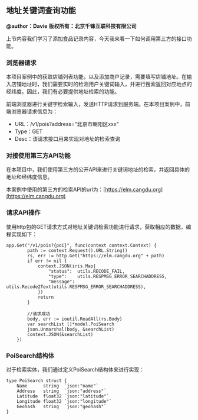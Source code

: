 
## 地址关键词查询功能
**@author：Davie**
**版权所有：北京千锋互联科技有限公司**

上节内容我们学习了添加食品记录内容，今天我来看一下如何调用第三方的接口功能。

### 浏览器请求

本项目案例中的获取店铺列表功能，以及添加商户记录，需要填写店铺地址。在输入店铺地址时，我们需要实时的检测用户关键词输入，并进行搜索返回对应地点的经纬度。因此，我们有必要提供地址检索的功能。

前端浏览器进行关键字检索输入，发送HTTP请求到服务端。在本项目案例中，前端浏览器请求信息为：
* URL：/v1/pois?address="北京市朝阳区xxx"
* Type：GET
* Desc：该请求接口用来实现对地址的检索查询

### 对接使用第三方API功能

在本项目中，我们使用第三方的公开API来进行关键词地址的检索，并返回具体的地址和经纬度信息。

本案例中使用的第三方的检索API的url为：[https://elm.cangdu.org](https://elm.cangdu.org)

### 请求API操作
使用http包的GET请求方式对地址关键词检索功能进行请求，获取相应的数据，编程实现如下：

```
app.Get("/v1/pois?{poi}", func(context context.Context) {
		path := context.Request().URL.String()
		rs, err := http.Get("https://elm.cangdu.org" + path)
		if err != nil {
			context.JSON(iris.Map{
				"status":  utils.RECODE_FAIL,
				"type":    utils.RESPMSG_ERROR_SEARCHADDRESS,
				"message": utils.Recode2Text(utils.RESPMSG_ERROR_SEARCHADDRESS),
			})
			return
		}

		//请求成功
		body, err := ioutil.ReadAll(rs.Body)
		var searchList []*model.PoiSearch
		json.Unmarshal(body, &searchList)
		context.JSON(&searchList)
	})
```

### PoiSearch结构体
对于检索实体，我们通过定义PoiSearch结构体来进行实现：

```
type PoiSearch struct {
	Name      string  `json:"name"`
	Address   string  `json:"address"`
	Latitude  float32 `json:"latitude"`
	Longitude float32 `json:"longitude"`
	Geohash   string  `json:"geohash"`
}
```